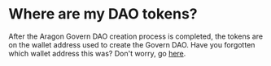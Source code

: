 # Where are my DAO tokens?

After the Aragon Govern DAO creation process is completed, the tokens are on the wallet address used to create the Govern DAO. Have you forgotten which wallet address this was? Don't worry, go [here](https://app.gitbook.com/s/zhQIP88M8McmSaEGSymT/faq/products/aragon-govern/which-is-my-wallet-address-used-for-creating-my-aragon-govern).
